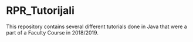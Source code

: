 # RPR_Tutorijali

This repository contains several different tutorials done in Java that were a part of a Faculty Course in 2018/2019.
